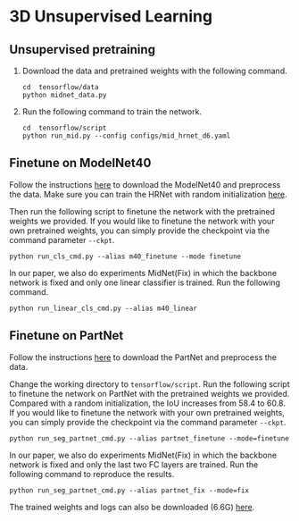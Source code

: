 # 3D Unsupervised Learning

## Unsupervised pretraining

1. Download the data and pretrained weights with the following command. 
   ```shell
   cd  tensorflow/data
   python midnet_data.py
   ```

2. Run the following command to train the network. 
   ```shell
   cd  tensorflow/script
   python run_mid.py --config configs/mid_hrnet_d6.yaml
   ```
   
## Finetune on ModelNet40

Follow the instructions [here](classification.md#prepare-the-point-cloud-for-modelnet40) 
to download the ModelNet40 and preprocess the data. Make sure you can train the
HRNet with random initialization [here](classification.md#train-a-deep-o-cnn-based-hrnet).  

Then run the following script to finetune the network with the pretrained
weights we provided.  If you would like to finetune the network with your own
pretrained weights, you can simply provide the checkpoint via the command
parameter `--ckpt`.

```shell
python run_cls_cmd.py --alias m40_finetune --mode finetune
```

In our paper, we also do experiments MidNet(Fix) in which the backbone network
is fixed and only one linear classifier is trained. Run the following command.

```shell
python run_linear_cls_cmd.py --alias m40_linear
```


## Finetune on PartNet

Follow the instructions
[here](segmentation.md#shape-segmentation-on-partnet-with-tensorflow) to
download the PartNet and preprocess the data.  

Change the working directory to `tensorflow/script`. Run the following script to
finetune the network on PartNet with the pretrained weights we provided.
Compared with a random initialization, the IoU increases from 58.4 to 60.8. If
you would like to finetune the network with your own pretrained weights, you can
simply provide the checkpoint via the command parameter `--ckpt`.

```shell
python run_seg_partnet_cmd.py --alias partnet_finetune --mode=finetune
```

In our paper, we also do experiments MidNet(Fix) in which the backbone network
is fixed and only the last two FC layers are trained. Run the following command
to reproduce the results.

```shell
python run_seg_partnet_cmd.py --alias partnet_fix --mode=fix
```

The trained weights and logs can also be downloaded (6.6G)
[here](https://www.dropbox.com/s/wrkcns19htdxb6x/partnet.zip?dl=0).
